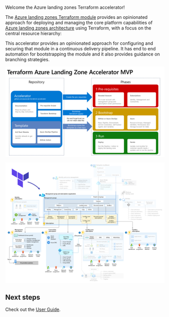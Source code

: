 <!-- markdownlint-disable first-line-heading first-line-h1 -->
Welcome the Azure landing zones Terraform accelerator!

The [Azure landing zones Terraform module][alz_tf_registry] provides an opinionated approach for deploying and managing the core platform capabilities of [Azure landing zones architecture][alz_architecture] using Terraform, with a focus on the central resource hierarchy:

This accelerator provides an opinionated approach for configuring and securing that module in a continuous delivery pipeline. It has end to end automation for bootstrapping the module and it also provides guidance on branching strategies.

![Azure landing zone accelerator process][alz_accelerator_overview]

![Azure landing zone conceptual architecture][alz_tf_overview]


## Next steps

Check out the [User Guide](User-Guide).

 [//]: # (*****************************)
 [//]: # (INSERT IMAGE REFERENCES BELOW)
 [//]: # (*****************************)

[alz_accelerator_overview]: media/alz-terraform-acclerator.png "A process flow shwing the areas covered by the Azure landing zones Terraform accelerator."

[alz_tf_overview]: media/alz-tf-module-overview.png "A conceptual architecture diagram highlighting the design areas covered by the Azure landing zones Terraform module."

 [//]: # (************************)
 [//]: # (INSERT LINK LABELS BELOW)
 [//]: # (************************)

[alz_tf_registry]:  https://registry.terraform.io/modules/Azure/caf-enterprise-scale/azurerm/latest "Terraform Registry: Azure landing zones Terraform module"
[alz_architecture]: https://learn.microsoft.com/azure/cloud-adoption-framework/ready/landing-zone#azure-landing-zone-conceptual-architecture
[alz_hierarchy]:    https://learn.microsoft.com/azure/cloud-adoption-framework/ready/landing-zone/design-area/resource-org
[alz_management]:   https://learn.microsoft.com/azure/cloud-adoption-framework/ready/landing-zone/design-area/management
[alz_connectivity]: https://learn.microsoft.com/azure/cloud-adoption-framework/ready/landing-zone/design-area/network-topology-and-connectivity
[alz_identity]:     https://learn.microsoft.com/azure/cloud-adoption-framework/ready/landing-zone/design-area/identity-access
